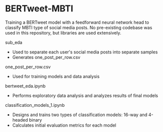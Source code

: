 # BERTweet-MBTI

Training a BERTweet model with a feedforward neural network head to classify MBTI type of social media posts.
No pre-existing codebase was used in this repository, but libraries are used extensively.

sub_eda

- Used to separate each user's social media posts into separate samples
- Generates one_post_per_row.csv

one_post_per_row.csv

- Used for training models and data analysis

bertweet_eda.ipynb

- Performs exploratory data analysis and analyzes results of final models

classification_models_1.ipynb

- Designs and trains two types of classification models: 16-way and 4-headed binary
- Calculates initial evaluation metrics for each model
